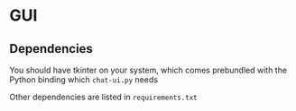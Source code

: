 # GUI

## Dependencies

You should have tkinter on your system, which comes prebundled with the Python binding which `chat-ui.py` needs

Other dependencies are listed in `requirements.txt`
